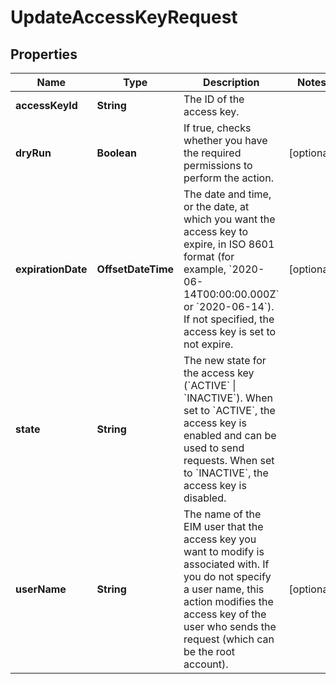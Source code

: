 

# UpdateAccessKeyRequest


## Properties

| Name | Type | Description | Notes |
|------------ | ------------- | ------------- | -------------|
|**accessKeyId** | **String** | The ID of the access key. |  |
|**dryRun** | **Boolean** | If true, checks whether you have the required permissions to perform the action. |  [optional] |
|**expirationDate** | **OffsetDateTime** | The date and time, or the date, at which you want the access key to expire, in ISO 8601 format (for example, &#x60;2020-06-14T00:00:00.000Z&#x60; or &#x60;2020-06-14&#x60;). If not specified, the access key is set to not expire. |  [optional] |
|**state** | **String** | The new state for the access key (&#x60;ACTIVE&#x60; \\| &#x60;INACTIVE&#x60;). When set to &#x60;ACTIVE&#x60;, the access key is enabled and can be used to send requests. When set to &#x60;INACTIVE&#x60;, the access key is disabled. |  |
|**userName** | **String** | The name of the EIM user that the access key you want to modify is associated with. If you do not specify a user name, this action modifies the access key of the user who sends the request (which can be the root account). |  [optional] |



